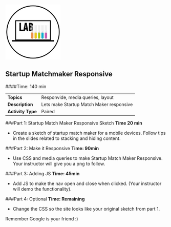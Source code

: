 ![Exercise - Instructor](../../../assets/ICL_icons/exercise_icon_md.png)

## Startup Matchmaker Responsive

####Time: 140 min

| | |
| ------------- |:-------------|
| __Topics__ | Responvide, media queries, layout| 
| __Description__| Lets make Startup Match Maker responsive |    
| __Activity Type__| Paired |    
 

###Part 1: Startup Match Maker Responsive Sketch
__Time 20 min__ 
	
*	Create a sketch of startup match maker for a mobile devices. Follow tips in the slides related to stacking and hiding content.


###Part 2: Make it Responsive 
__Time: 90min__

*	Use CSS and media queries to make Startup Match Maker Responsive. Your instructor will give you a png to follow. 


###Part 3: Adding JS
__Time: 45min__

*	Add JS to make the nav open and close when clicked. (Your instructor will demo the functionality).

###Part 4: Optional
__Time: Remaining__

*	Change the CSS so the site looks like your original sketch from part 1.


Remember Google is your friend :)